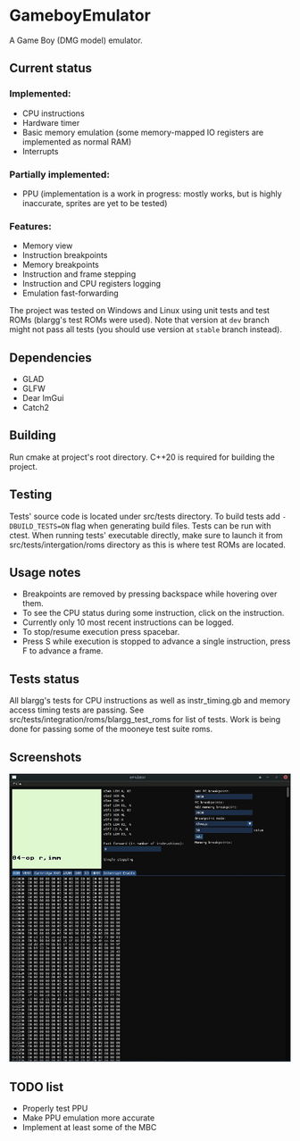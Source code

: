 # GameboyEmulator
A Game Boy (DMG model) emulator.

## Current status

### Implemented:
- CPU instructions
- Hardware timer
- Basic memory emulation (some memory-mapped IO registers are implemented as normal RAM)
- Interrupts

### Partially implemented:
- PPU (implementation is a work in progress: mostly works, but is highly inaccurate, sprites are yet to be tested)

### Features:
- Memory view
- Instruction breakpoints
- Memory breakpoints
- Instruction and frame stepping
- Instruction and CPU registers logging
- Emulation fast-forwarding

The project was tested on Windows and Linux using unit tests and test ROMs (blargg's test ROMs were used). Note that version at `dev` branch might not pass all tests (you should use version at `stable` branch instead).

## Dependencies
 - GLAD
 - GLFW
 - Dear ImGui
 - Catch2
## Building
Run cmake at project's root directory. C++20 is required for building the project.
## Testing
Tests' source code is located under src/tests directory. To build tests add `-DBUILD_TESTS=ON` flag when generating build files. Tests can be run with ctest. When running tests' executable directly, make sure to launch it from src/tests/intergation/roms directory as this is where test ROMs are located.

## Usage notes

- Breakpoints are removed by pressing backspace while hovering over them.
- To see the CPU status during some instruction, click on the instruction.
- Currently only 10 most recent instructions can be logged.
- To stop/resume execution press spacebar.
- Press S while execution is stopped to advance a single instruction, press F to advance a frame.

## Tests status

All blargg's tests for CPU instructions as well as instr_timing.gb and memory access timing tests are passing. See src/tests/integration/roms/blargg_test_roms for list of tests. Work is being done for passing some of the mooneye test suite roms.

## Screenshots

![screenshot](./screenshot.png)

## TODO list
- Properly test PPU
- Make PPU emulation more accurate
- Implement at least some of the MBC
